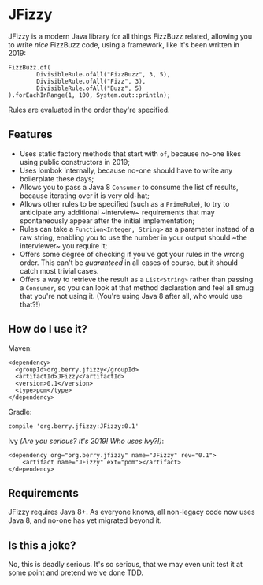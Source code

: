 # JFizzy

JFizzy is a modern Java library for all things FizzBuzz related, allowing you to write *nice* FizzBuzz code, using a framework, like it's been written in 2019:

    FizzBuzz.of(
            DivisibleRule.ofAll("FizzBuzz", 3, 5),
            DivisibleRule.ofAll("Fizz", 3),
            DivisibleRule.ofAll("Buzz", 5)
    ).forEachInRange(1, 100, System.out::println);
    
Rules are evaluated in the order they're specified.
    
## Features

- Uses static factory methods that start with `of`, because no-one likes using public constructors in 2019;
- Uses lombok internally, because no-one should have to write any boilerplate these days;
- Allows you to pass a Java 8 `Consumer` to consume the list of results, because iterating over it is very old-hat;
- Allows other rules to be specified (such as a `PrimeRule`), to try to anticipate any additional ~interview~ requirements that may spontaneously appear after the initial implementation;
- Rules can take a `Function<Integer, String>` as a parameter instead of a raw string, enabling you to use the number in your output should ~the interviewer~ you require it;
- Offers some degree of checking if you've got your rules in the wrong order. This can't be *guaranteed* in all cases of course, but it should catch most trivial cases.
- Offers a way to retrieve the result as a `List<String>` rather than passing a `Consumer`, so you can look at that method declaration and feel all smug that you're not using it. (You're using Java 8 after all, who would use that?!)

## How do I use it?

Maven:

    <dependency>
      <groupId>org.berry.jfizzy</groupId>
      <artifactId>JFizzy</artifactId>
      <version>0.1</version>
      <type>pom</type>
    </dependency>
    
Gradle:

    compile 'org.berry.jfizzy:JFizzy:0.1'
    
Ivy *(Are you serious? It's 2019! Who uses Ivy?!)*:

    <dependency org="org.berry.jfizzy" name="JFizzy" rev="0.1">
	    <artifact name="JFizzy" ext="pom"></artifact>
    </dependency>

## Requirements

JFizzy requires Java 8+. As everyone knows, all non-legacy code now uses Java 8, and no-one has yet migrated beyond it.
    
## Is this a joke?

No, this is deadly serious. It's so serious, that we may even unit test it at some point and pretend we've done TDD.
